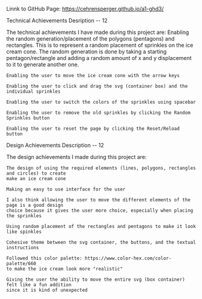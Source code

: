 Linnk to GitHub Page: https://cehrensperger.github.io/a1-ghd3/

Technical Achievements Desription -- 12

The technical achievements I have made during this project are:
    Enabling the random generation/placement of the polygons (pentagons) and rectangles.
        This is to represent a random placement of sprinkles on the ice cream cone. The
        random generation is done by taking a starting pentagon/rectangle and adding a 
        random amount of x and y displacement to it to generate another one.

    Enabling the user to move the ice cream cone with the arrow keys

    Enabling the user to click and drag the svg (container box) and the individual sprinkles

    Enabling the user to switch the colors of the sprinkles using spacebar

    Enabling the user to remove the old sprinkles by clicking the Random Sprinkles button

    Enabling the user to reset the page by clicking the Reset/Reload button

Design Achievements Description -- 12

The design achievements I made during this project are:

    The design of using the required elements (lines, polygons, rectangles and circles) to create 
    make an ice cream cone

    Making an easy to use interface for the user

    I also think allowing the user to move the different elements of the page is a good design
    choice because it gives the user more choice, especially when placing the sprinkles

    Using random placement of the rectangles and pentagons to make it look like spinkles

    Cohesive theme between the svg container, the buttons, and the textual instructions

    Followed this color palette: https://www.color-hex.com/color-palette/660
    to make the ice cream look more "realistic"

    Giving the user the ability to move the entire svg (box container) felt like a fun addition
    since it is kind of unexpected

